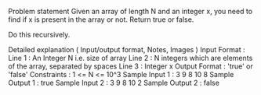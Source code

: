 Problem statement
Given an array of length N and an integer x, you need to find if x is present in the array or not. Return true or false.

Do this recursively.

Detailed explanation ( Input/output format, Notes, Images )
Input Format :
Line 1 : An Integer N i.e. size of array
Line 2 : N integers which are elements of the array, separated by spaces
Line 3 : Integer x
Output Format :
'true' or 'false'
Constraints :
1 <= N <= 10^3
Sample Input 1 :
3
9 8 10
8
Sample Output 1 :
true
Sample Input 2 :
3
9 8 10
2
Sample Output 2 :
false
